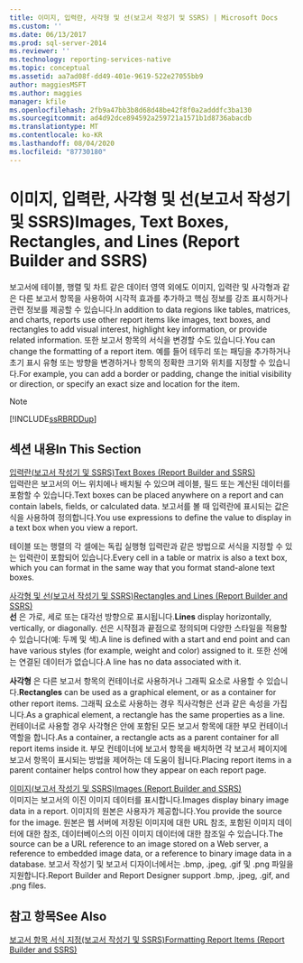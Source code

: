 ```yaml
---
title: 이미지, 입력란, 사각형 및 선(보고서 작성기 및 SSRS) | Microsoft Docs
ms.custom: ''
ms.date: 06/13/2017
ms.prod: sql-server-2014
ms.reviewer: ''
ms.technology: reporting-services-native
ms.topic: conceptual
ms.assetid: aa7ad08f-dd49-401e-9619-522e27055bb9
author: maggiesMSFT
ms.author: maggies
manager: kfile
ms.openlocfilehash: 2fb9a47bb3b8d68d48be42f8f0a2adddfc3ba130
ms.sourcegitcommit: ad4d92dce894592a259721a1571b1d8736abacdb
ms.translationtype: MT
ms.contentlocale: ko-KR
ms.lasthandoff: 08/04/2020
ms.locfileid: "87730180"
---
```

# <a name="images-text-boxes-rectangles-and-lines-report-builder-and-ssrs"></a><span data-ttu-id="9a797-102">이미지, 입력란, 사각형 및 선(보고서 작성기 및 SSRS)</span><span class="sxs-lookup"><span data-stu-id="9a797-102">Images, Text Boxes, Rectangles, and Lines (Report Builder and SSRS)</span></span>
  <span data-ttu-id="9a797-103">보고서에 테이블, 행렬 및 차트 같은 데이터 영역 외에도 이미지, 입력란 및 사각형과 같은 다른 보고서 항목을 사용하여 시각적 효과를 추가하고 핵심 정보를 강조 표시하거나 관련 정보를 제공할 수 있습니다.</span><span class="sxs-lookup"><span data-stu-id="9a797-103">In addition to data regions like tables, matrices, and charts, reports use other report items like images, text boxes, and rectangles to add visual interest, highlight key information, or provide related information.</span></span> <span data-ttu-id="9a797-104">또한 보고서 항목의 서식을 변경할 수도 있습니다.</span><span class="sxs-lookup"><span data-stu-id="9a797-104">You can change the formatting of a report item.</span></span> <span data-ttu-id="9a797-105">예를 들어 테두리 또는 패딩을 추가하거나 초기 표시 유형 또는 방향을 변경하거나 항목의 정확한 크기와 위치를 지정할 수 있습니다.</span><span class="sxs-lookup"><span data-stu-id="9a797-105">For example, you can add a border or padding, change the initial visibility or direction, or specify an exact size and location for the item.</span></span>  
  
> [!NOTE]  
>  [!INCLUDE[ssRBRDDup](../../includes/ssrbrddup-md.md)]  
  
## <a name="in-this-section"></a><span data-ttu-id="9a797-106">섹션 내용</span><span class="sxs-lookup"><span data-stu-id="9a797-106">In This Section</span></span>  
 [<span data-ttu-id="9a797-107">입력란&#40;보고서 작성기 및 SSRS&#41;</span><span class="sxs-lookup"><span data-stu-id="9a797-107">Text Boxes &#40;Report Builder and SSRS&#41;</span></span>](text-boxes-report-builder-and-ssrs.md)  
 <span data-ttu-id="9a797-108">입력란은 보고서의 어느 위치에나 배치될 수 있으며 레이블, 필드 또는 계산된 데이터를 포함할 수 있습니다.</span><span class="sxs-lookup"><span data-stu-id="9a797-108">Text boxes can be placed anywhere on a report and can contain labels, fields, or calculated data.</span></span> <span data-ttu-id="9a797-109">보고서를 볼 때 입력란에 표시되는 값은 식을 사용하여 정의합니다.</span><span class="sxs-lookup"><span data-stu-id="9a797-109">You use expressions to define the value to display in a text box when you view a report.</span></span>  
  
 <span data-ttu-id="9a797-110">테이블 또는 행렬의 각 셀에는 독립 실행형 입력란과 같은 방법으로 서식을 지정할 수 있는 입력란이 포함되어 있습니다.</span><span class="sxs-lookup"><span data-stu-id="9a797-110">Every cell in a table or matrix is also a text box, which you can format in the same way that you format stand-alone text boxes.</span></span>  
  
 [<span data-ttu-id="9a797-111">사각형 및 선&#40;보고서 작성기 및 SSRS&#41;</span><span class="sxs-lookup"><span data-stu-id="9a797-111">Rectangles and Lines &#40;Report Builder and SSRS&#41;</span></span>](rectangles-and-lines-report-builder-and-ssrs.md)  
 <span data-ttu-id="9a797-112">**선** 은 가로, 세로 또는 대각선 방향으로 표시됩니다.</span><span class="sxs-lookup"><span data-stu-id="9a797-112">**Lines** display horizontally, vertically, or diagonally.</span></span> <span data-ttu-id="9a797-113">선은 시작점과 끝점으로 정의되며 다양한 스타일을 적용할 수 있습니다(예: 두께 및 색).</span><span class="sxs-lookup"><span data-stu-id="9a797-113">A line is defined with a start and end point and can have various styles (for example, weight and color) assigned to it.</span></span> <span data-ttu-id="9a797-114">또한 선에는 연결된 데이터가 없습니다.</span><span class="sxs-lookup"><span data-stu-id="9a797-114">A line has no data associated with it.</span></span>  
  
 <span data-ttu-id="9a797-115">**사각형** 은 다른 보고서 항목의 컨테이너로 사용하거나 그래픽 요소로 사용할 수 있습니다.</span><span class="sxs-lookup"><span data-stu-id="9a797-115">**Rectangles** can be used as a graphical element, or as a container for other report items.</span></span> <span data-ttu-id="9a797-116">그래픽 요소로 사용하는 경우 직사각형은 선과 같은 속성을 가집니다.</span><span class="sxs-lookup"><span data-stu-id="9a797-116">As a graphical element, a rectangle has the same properties as a line.</span></span> <span data-ttu-id="9a797-117">컨테이너로 사용할 경우 사각형은 안에 포함된 모든 보고서 항목에 대한 부모 컨테이너 역할을 합니다.</span><span class="sxs-lookup"><span data-stu-id="9a797-117">As a container, a rectangle acts as a parent container for all report items inside it.</span></span> <span data-ttu-id="9a797-118">부모 컨테이너에 보고서 항목을 배치하면 각 보고서 페이지에 보고서 항목이 표시되는 방법을 제어하는 데 도움이 됩니다.</span><span class="sxs-lookup"><span data-stu-id="9a797-118">Placing report items in a parent container helps control how they appear on each report page.</span></span>  
  
 [<span data-ttu-id="9a797-119">이미지&#40;보고서 작성기 및 SSRS&#41;</span><span class="sxs-lookup"><span data-stu-id="9a797-119">Images &#40;Report Builder and SSRS&#41;</span></span>](images-report-builder-and-ssrs.md)  
 <span data-ttu-id="9a797-120">이미지는 보고서의 이진 이미지 데이터를 표시합니다.</span><span class="sxs-lookup"><span data-stu-id="9a797-120">Images display binary image data in a report.</span></span> <span data-ttu-id="9a797-121">이미지의 원본은 사용자가 제공합니다.</span><span class="sxs-lookup"><span data-stu-id="9a797-121">You provide the source for the image.</span></span> <span data-ttu-id="9a797-122">원본은 웹 서버에 저장된 이미지에 대한 URL 참조, 포함된 이미지 데이터에 대한 참조, 데이터베이스의 이진 이미지 데이터에 대한 참조일 수 있습니다.</span><span class="sxs-lookup"><span data-stu-id="9a797-122">The source can be a URL reference to an image stored on a Web server, a reference to embedded image data, or a reference to binary image data in a database.</span></span> <span data-ttu-id="9a797-123">보고서 작성기 및 보고서 디자이너에서는 .bmp, .jpeg, .gif 및 .png 파일을 지원합니다.</span><span class="sxs-lookup"><span data-stu-id="9a797-123">Report Builder and Report Designer support .bmp, .jpeg, .gif, and .png files.</span></span>  
  
## <a name="see-also"></a><span data-ttu-id="9a797-124">참고 항목</span><span class="sxs-lookup"><span data-stu-id="9a797-124">See Also</span></span>  
 [<span data-ttu-id="9a797-125">보고서 항목 서식 지정&#40;보고서 작성기 및 SSRS&#41;</span><span class="sxs-lookup"><span data-stu-id="9a797-125">Formatting Report Items &#40;Report Builder and SSRS&#41;</span></span>](formatting-report-items-report-builder-and-ssrs.md)  
  
  
